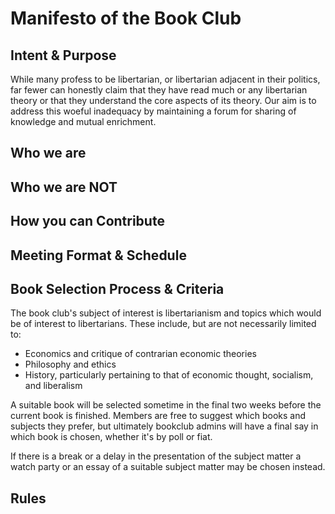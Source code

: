 # Manifesto of the Book Club


## Intent & Purpose

While many profess to be libertarian, or libertarian adjacent in their politics, far fewer can honestly claim that they have read much or any libertarian theory or that they understand the core aspects of its theory. Our aim is to address this woeful inadequacy by maintaining a forum for sharing of knowledge and mutual enrichment.

## Who we are


## Who we are **NOT**


## How you can Contribute


## Meeting Format & Schedule


## Book Selection Process & Criteria

The book club's subject of interest is libertarianism and topics which would be of interest to libertarians. These include, but are not necessarily limited to:

* Economics and critique of contrarian economic theories
* Philosophy and ethics
* History, particularly pertaining to that of economic thought, socialism, and liberalism

A suitable book will be selected sometime in the final two weeks before the current book is finished. Members are free to suggest which books and subjects they prefer, but ultimately bookclub admins will have a final say in which book is chosen, whether it's by poll or fiat.

If there is a break or a delay in the presentation of the subject matter a watch party or an essay of a suitable subject matter may be chosen instead.

## Rules


